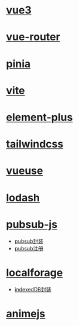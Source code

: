 # [vue3 ](https://vuejs.org/)

# [vue-router](https://router.vuejs.org/)

# [pinia](https://pinia.vuejs.org/)

# [vite](https://v3.vitejs.dev/)

# [element-plus](https://element-plus.gitee.io/zh-CN/component/button.html)

# [tailwindcss](https://tailwindcss.com/docs/installation)

# [vueuse](https://vueuse.org/)

# [lodash](https://lodash.com/docs/)

# [pubsub-js](https://github.com/mroderick/PubSubJS)
+ [pubsub封装](../src/helpers/pubsub-helper.js)
+ [pubsub注册](../src/const-data/pubsub-topics.js)

# [localforage](https://github.com/localForage/localForage)
+ [indexedDB封装](../src/entities//IndexedDb.js)

# [animejs](https://github.com/juliangarnier/anime)